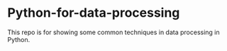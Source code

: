 # Python-for-data-processing

This repo is for showing some common techniques in data processing in Python. 
